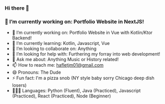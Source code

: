 ### Hi there 👋
### 🔭 I’m currently working on: Portfolio Website in NextJS!
- 🔭 I’m currently working on: Portfolio Website in Vue with Kotlin/Ktor Backend!
- 🌱 I’m currently learning: Kotlin, Javascript, Vue
- 👯 I’m looking to collaborate on: Anything
- 🤔 I’m looking for help with: Furthering my forray into web development!
- 💬 Ask me about: Anything Music or History related!
- 📫 How to reach me: hafletjm01@gmail.com
- 😄 Pronouns: The Dude
- ⚡ Fun fact: I'm a pizza snob (NY style baby sorry Chicago deep dish losers)
-   🧑🏼‍💻 Languages: Python (Fluent), Java (Practiced), Javascript (Practiced), React (Practiced), Node (Beginner)

<!--
**haflettjm/haflettjm** is a ✨ _special_ ✨ repository because its `README.md` (this file) appears on your GitHub profile.

Here are some ideas to get you started:

- 🔭 I’m currently working on: Portfolio Website in Vue with Kotlin/Ktor Backend!
- 🌱 I’m currently learning: Kotlin, Javascript, Vue
- 👯 I’m looking to collaborate on: Anything
- 🤔 I’m looking for help with: Furthering my forray into web development!
- 💬 Ask me about: Anything Music or History related!
- 📫 How to reach me: hafletjm01@gmail.com
- 😄 Pronouns: The Dude
- ⚡ Fun fact: I'm a pizza snob (NY style baby sorry Chicago deep dish losers)
- 🧑🏼‍💻 Languages: Python (Fluent), Java (Practiced), Javascript (Practiced), React (Practiced), Node (Beginner), Kotlin (Journeyman)

Anyways thank you for listening to my TED talk this is my portfolio website

=> Jacob Haflett 03/20/22
-->
